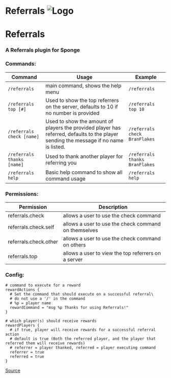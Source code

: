 # Referrals ![Logo](https://github.com/L-E-iT/Referrals/blob/master/src/main/resources/images/Referrals%20Logo%20Small.png)
# Referrals
### A Referrals plugin for Sponge
### Commands:
Command | Usage | Example
--- | --- | ---
```/referrals``` | main command, shows the help menu | ```/referrals```
```/referrals top [#]``` | Used to show the top referrers on the server, defaults to 10 if no number is provided | ```/referrals top 10```
```/referrals check [name]``` | Used to show the amount of players the provided player has referred, defaults to the player sending the message if no name is listed. | ```/referrals check BranFlakes```
```/referrals thanks [name]``` | Used to thank another player for referring you | ```/referrals thanks BranFlakes```
```/referrals help``` | Basic help command to show all command usage | ```/referrals help```


### Permissions:
Permission | Description
---|---
referrals.check | allows a user to use the check command
referrals.check.self | allows a user to use the check command on themselves
referrals.check.other | allows a user to use the check command on others
referrals.top | allows a user to view the top referrers on a server

### Config:
```
# command to execute for a reward
rewardActions {
  # Set the command that should execute on a successful referral\
  # do not use a '/' in the command
  # %p = player name
  rewardCommand = "msg %p Thanks for using Referrals!"
}

# which player(s) should receive rewards
rewardPlayers {
  # if true, player will receive rewards for a successful referral action
  # default is true (Both the referred player, and the player that referred them will receive rewards)
  # referrer = player thanked, referred = player executing command
  referrer = true
  referred = true
}
```

[Source](https://github.com/L-E-iT/Referrals)

